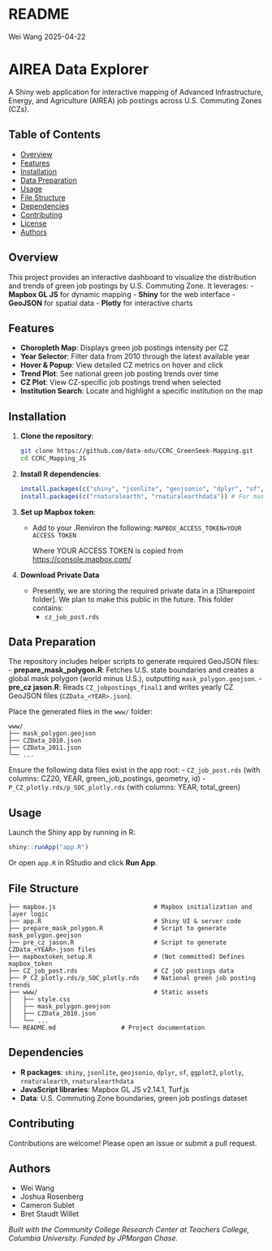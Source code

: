 README
================
Wei Wang
2025-04-22

# AIREA Data Explorer

A Shiny web application for interactive mapping of Advanced Infrastructure, Energy, and Agriculture (AIREA) job postings across U.S. Commuting Zones (CZs).

## Table of Contents

- [Overview](#overview)
- [Features](#features)
- [Installation](#installation)
- [Data Preparation](#data-preparation)
- [Usage](#usage)
- [File Structure](#file-structure)
- [Dependencies](#dependencies)
- [Contributing](#contributing)
- [License](#license)
- [Authors](#authors)

## Overview

This project provides an interactive dashboard to visualize the
distribution and trends of green job postings by U.S. Commuting Zone. It
leverages: - **Mapbox GL JS** for dynamic mapping - **Shiny** for the
web interface - **GeoJSON** for spatial data - **Plotly** for
interactive charts

## Features

- **Choropleth Map**: Displays green job postings intensity per CZ
- **Year Selector**: Filter data from 2010 through the latest available
  year
- **Hover & Popup**: View detailed CZ metrics on hover and click
- **Trend Plot**: See national green job posting trends over time
- **CZ Plot**: View CZ-specific job postings trend when selected
- **Institution Search**: Locate and highlight a specific institution on
  the map

## Installation

1.  **Clone the repository**:

    ``` bash
    git clone https://github.com/data-edu/CCRC_GreenSeek-Mapping.git
    cd CCRC_Mapping_JS
    ```

2.  **Install R dependencies**:

    ``` r
    install.packages(c("shiny", "jsonlite", "geojsonio", "dplyr", "sf", "ggplot2", "plotly"))
    install.packages(c("rnaturalearth", "rnaturalearthdata")) # For mask polygon script
    ```

3.  **Set up Mapbox token**:

    - Add to your .Renviron the following:
      `MAPBOX_ACCESS_TOKEN=YOUR ACCESS TOKEN`
      
      Where YOUR ACCESS TOKEN is copied from https://console.mapbox.com/
      
4. **Download Private Data**
    
    - Presently, we are storing the required private data in a [Sharepoint folder]. 
    We plan to make this public in the future. This folder contains:
      - `cz_job_post.rds`

## Data Preparation

The repository includes helper scripts to generate required GeoJSON
files: - **prepare_mask_polygon.R**: Fetches U.S. state boundaries and
creates a global mask polygon (world minus U.S.), outputting
`mask_polygon.geojson`. - **pre_cz jason.R**: Reads
`CZ_jobpostings_final1` and writes yearly CZ GeoJSON files
(`CZData_<YEAR>.json`).

Place the generated files in the `www/` folder:

    www/
    ├── mask_polygon.geojson
    ├── CZData_2010.json
    ├── CZData_2011.json
    └── ...

Ensure the following data files exist in the app root: -
`CZ_job_post.rds` (with columns: CZ20, YEAR, green_job_postings,
geometry, id) - `P_CZ_plotly.rds/p_SOC_plotly.rds` (with columns: YEAR,
total_green)

## Usage

Launch the Shiny app by running in R:

``` r
shiny::runApp("app.R")
```

Or open `app.R` in RStudio and click **Run App**.

## File Structure

    ├── mapbox.js                           # Mapbox initialization and layer logic
    ├── app.R                               # Shiny UI & server code
    ├── prepare_mask_polygon.R              # Script to generate mask_polygon.geojson
    ├── pre_cz jason.R                      # Script to generate CZData_<YEAR>.json files
    ├── mapboxtoken_setup.R                 # (Not committed) Defines mapbox_token
    ├── CZ_job_post.rds                     # CZ job postings data
    ├── P_CZ_plotly.rds/p_SOC_plotly.rds    # National green job posting trends
    ├── www/                                # Static assets
    │   ├── style.css
    │   ├── mask_polygon.geojson
    │   ├── CZData_2010.json
    │   └── ...
    └── README.md                  # Project documentation

## Dependencies

- **R packages**: `shiny`, `jsonlite`, `geojsonio`, `dplyr`, `sf`,
  `ggplot2`, `plotly`, `rnaturalearth`, `rnaturalearthdata`
- **JavaScript libraries**: Mapbox GL JS v2.14.1, Turf.js
- **Data**: U.S. Commuting Zone boundaries, green job postings dataset

## Contributing

Contributions are welcome! Please open an issue or submit a pull
request.

## Authors

- Wei Wang
- Joshua Rosenberg
- Cameron Sublet
- Bret Staudt Willet

*Built with the Community College Research Center at Teachers College,
Columbia University. Funded by JPMorgan Chase.*
